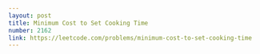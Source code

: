 ```yaml
---
layout: post
title: Minimum Cost to Set Cooking Time
number: 2162
link: https://leetcode.com/problems/minimum-cost-to-set-cooking-time
---
```

